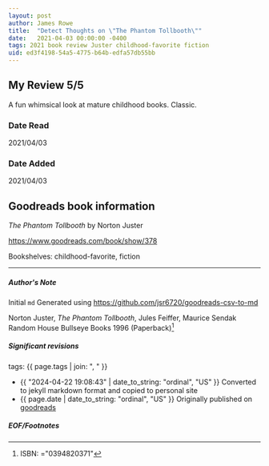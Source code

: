 ```yaml
---
layout: post
author: James Rowe
title:  "Detect Thoughts on \"The Phantom Tollbooth\""
date:   2021-04-03 00:00:00 -0400
tags: 2021 book review Juster childhood-favorite fiction
uid: ed3f4198-54a5-4775-b64b-edfa57db55bb
---
```


<!-- highly dependent on how you personally use jekyll templates, and how you want this to show up -->
<!-- escape any jekyll keys with double brackets -->

## My Review 5/5

A fun whimsical look at mature childhood books. Classic. 

### Date Read
2021/04/03

### Date Added
2021/04/03

## Goodreads book information

*The Phantom Tollbooth* by Norton Juster

https://www.goodreads.com/book/show/378

Bookshelves: childhood-favorite, fiction

---

##### Author's Note

Initial `md` Generated using https://github.com/jsr6720/goodreads-csv-to-md

Norton Juster, *The Phantom Tollbooth*, Jules Feiffer, Maurice Sendak Random House Bullseye Books 1996 (Paperback)[^1]

##### Significant revisions

tags: {{ page.tags | join: ", " }} <!-- todo move this somewhere -->

- {{ "2024-04-22 19:08:43" | date_to_string: "ordinal", "US" }} Converted to jekyll markdown format and copied to personal site
- {{ page.date | date_to_string: "ordinal", "US" }} Originally published on [goodreads](https://www.goodreads.com)

##### EOF/Footnotes

[^1]: ISBN: ="0394820371"